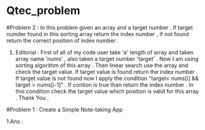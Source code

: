 # Qtec_problem


#Problem 2 : 
In this problem  given an array and a target number . If target numder found in this sorting array return the index number , if not found return the correct position of index number . 
1. Editorial : First of all of my code user  take  'a' length of array and taken array name 'nums' , also taken  a target number 'target' . Now I am using sorting algorithm of this array . Then linear search use the array and check the target value. If target value is found return the index number . If target value is not found now I apply the condition  "target< nums[i] && target > nums[i-1]" . If contion is true than return the index number . In this condition check the target value which position is valid for this array . Thank You .


#Problem 1 : Create a Simple Note-taking App

1.Ans : 

